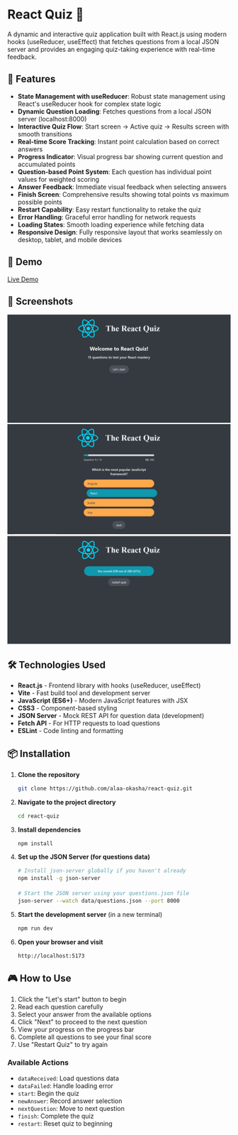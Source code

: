 # React Quiz 🧠

A dynamic and interactive quiz application built with React.js using modern hooks (useReducer, useEffect) that fetches questions from a local JSON server and provides an engaging quiz-taking experience with real-time feedback.

## 🌟 Features

- **State Management with useReducer**: Robust state management using React's useReducer hook for complex state logic
- **Dynamic Question Loading**: Fetches questions from a local JSON server (localhost:8000)
- **Interactive Quiz Flow**: Start screen → Active quiz → Results screen with smooth transitions
- **Real-time Score Tracking**: Instant point calculation based on correct answers
- **Progress Indicator**: Visual progress bar showing current question and accumulated points
- **Question-based Point System**: Each question has individual point values for weighted scoring
- **Answer Feedback**: Immediate visual feedback when selecting answers
- **Finish Screen**: Comprehensive results showing total points vs maximum possible points
- **Restart Capability**: Easy restart functionality to retake the quiz
- **Error Handling**: Graceful error handling for network requests
- **Loading States**: Smooth loading experience while fetching data
- **Responsive Design**: Fully responsive layout that works seamlessly on desktop, tablet, and mobile devices

## 🚀 Demo

[Live Demo](https://alaa-okasha.github.io/react-quiz)

## 📸 Screenshots

![Quiz Interface](./public/rq01.png)
![Question Interface](./public/rq02.png)
![Results Page](./public/rq03.png)

## 🛠️ Technologies Used

- **React.js** - Frontend library with hooks (useReducer, useEffect)
- **Vite** - Fast build tool and development server
- **JavaScript (ES6+)** - Modern JavaScript features with JSX
- **CSS3** - Component-based styling
- **JSON Server** - Mock REST API for question data (development)
- **Fetch API** - For HTTP requests to load questions
- **ESLint** - Code linting and formatting

## 📦 Installation

1. **Clone the repository**

   ```bash
   git clone https://github.com/alaa-okasha/react-quiz.git
   ```

2. **Navigate to the project directory**

   ```bash
   cd react-quiz
   ```

3. **Install dependencies**

   ```bash
   npm install
   ```

4. **Set up the JSON Server (for questions data)**

   ```bash
   # Install json-server globally if you haven't already
   npm install -g json-server

   # Start the JSON server using your questions.json file
   json-server --watch data/questions.json --port 8000
   ```

5. **Start the development server** (in a new terminal)

   ```bash
   npm run dev
   ```

6. **Open your browser and visit**
   ```
   http://localhost:5173
   ```

## 🎮 How to Use

1. Click the "Let's start" button to begin
2. Read each question carefully
3. Select your answer from the available options
4. Click "Next" to proceed to the next question
5. View your progress on the progress bar
6. Complete all questions to see your final score
7. Use "Restart Quiz" to try again

### Available Actions

- `dataReceived`: Load questions data
- `dataFailed`: Handle loading error
- `start`: Begin the quiz
- `newAnswer`: Record answer selection
- `nextQuestion`: Move to next question
- `finish`: Complete the quiz
- `restart`: Reset quiz to beginning
